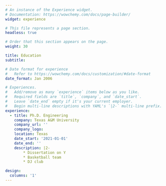 ```yaml
---
# An instance of the Experience widget.
# Documentation: https://wowchemy.com/docs/page-builder/
widget: experience

# This file represents a page section.
headless: true

# Order that this section appears on the page.
weight: 30

title: Education
subtitle:

# Date format for experience
#   Refer to https://wowchemy.com/docs/customization/#date-format
date_format: Jan 2006

# Experiences.
#   Add/remove as many `experience` items below as you like.
#   Required fields are `title`, `company`, and `date_start`.
#   Leave `date_end` empty if it's your current employer.
#   Begin multi-line descriptions with YAML's `|2-` multi-line prefix.
experience:
  - title: Ph.D. Engineering
    company: Texas A&M University
    company_url: ''
    company_logo: 
    location: Texas
    date_start: '2021-01-01'
    date_end: ''
    description: |2-
        * Dissertation on Y
        * Basketball team
        * DJ club

design:
  columns: '1'
---
```

